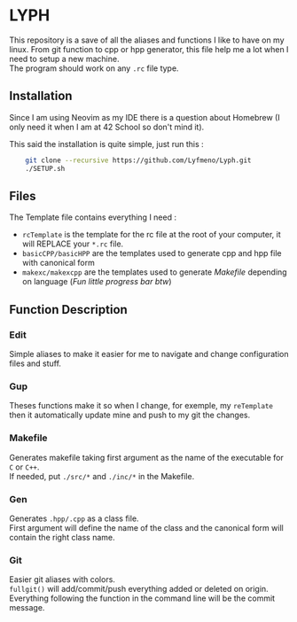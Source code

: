 
# LYPH 

This repository is a save of all the aliases and functions I like to have on my linux. From git function to cpp or hpp generator, this file help me a lot when I need to setup a new machine.\
The program should work on any `.rc` file type.
## Installation

Since I am using Neovim as my IDE there is a question about Homebrew (I only need it when I am at 42 School so don't mind it).

This said the installation is quite simple, just run this :

```bash
    git clone --recursive https://github.com/Lyfmeno/Lyph.git
    ./SETUP.sh
```
    
## Files

The Template file contains everything I need :

- `rcTemplate` is the template for the rc file at the root of your computer, it will REPLACE your `*.rc` file.
- `basicCPP/basicHPP` are the templates used to generate cpp and hpp file with canonical form
- `makexc/makexcpp` are the templates used to generate *Makefile* depending on language (_Fun little progress bar btw_)
## Function Description
### Edit
Simple aliases to make it easier for me to navigate and change configuration files and stuff.
### Gup
Theses functions make it so when I change, for exemple, my `reTemplate` then it automatically update mine and push to my git the changes.
### Makefile
Generates makefile taking first argument as the name of the executable for `C` or `C++`.\
If needed, put `./src/*` and `./inc/*` in the Makefile.
### Gen
Generates `.hpp/.cpp` as a class file.\
First argument will define the name of the class and the canonical form will contain the right class name.
### Git
Easier git aliases with colors.\
`fullgit()` will add/commit/push everything added or deleted on origin. Everything following the function in the command line will be the commit message.
